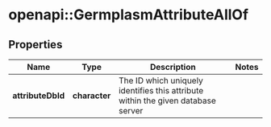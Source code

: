 # openapi::GermplasmAttributeAllOf

## Properties
Name | Type | Description | Notes
------------ | ------------- | ------------- | -------------
**attributeDbId** | **character** | The ID which uniquely identifies this attribute within the given database server | 


